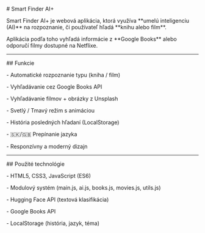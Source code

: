 \# Smart Finder AI+



Smart Finder AI+ je webová aplikácia, ktorá využíva \*\*umelú inteligenciu (AI)\*\* na rozpoznanie, či používateľ hľadá \*\*knihu alebo film\*\*.  

Aplikácia podľa toho vyhľadá informácie z \*\*Google Books\*\* alebo odporučí filmy dostupné na Netflixe.



---



\## Funkcie

\- Automatické rozpoznanie typu (kniha / film)

\- Vyhľadávanie cez Google Books API

\- Vyhľadávanie filmov + obrázky z Unsplash

\- Svetlý / Tmavý režim s animáciou

\- História posledných hľadaní (LocalStorage)

\- 🇸🇰/🇬🇧 Prepínanie jazyka

\- Responzívny a moderný dizajn



---



\## Použité technológie

\- HTML5, CSS3, JavaScript (ES6)

\- Modulový systém (main.js, ai.js, books.js, movies.js, utils.js)

\- Hugging Face API (textová klasifikácia)

\- Google Books API

\- LocalStorage (história, jazyk, téma)





